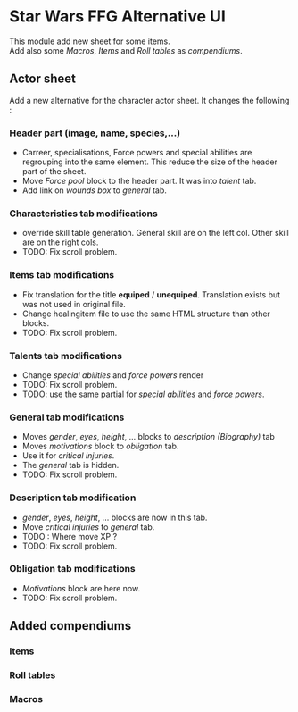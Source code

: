 
# Star Wars FFG Alternative UI

This module add new sheet for some items.  
Add also some _Macros_, _Items_ and _Roll tables_ as _compendiums_.

## Actor sheet

Add a new alternative for the character actor sheet.
It changes the following :

### Header part (image, name, species,...)

* Carreer, specialisations, Force powers and special abilities are regrouping into the same element. This reduce the size of the header part of the sheet.
* Move _Force pool_ block to the header part. It was into _talent_ tab.
* Add link on _wounds box_ to _general_ tab.

### Characteristics tab modifications

* override skill table generation. General skill are on the left col. Other skill are on the right cols.
* TODO: Fix scroll problem.

### Items tab modifications

* Fix translation for the title __equiped__ / __unequiped__. Translation exists but was not used in original file.
* Change healingitem file to use the same HTML structure than other blocks.
* TODO: Fix scroll problem.

### Talents tab modifications

* Change _special abilities_ and _force powers_ render
* TODO: Fix scroll problem.
* TODO: use the same partial for _special abilities_ and _force powers_.

### General tab modifications

* Moves _gender_, _eyes_, _height_, ... blocks to _description (Biography)_ tab
* Moves _motivations_ block to _obligation_ tab.
* Use it for _critical injuries_.
* The _general_ tab is hidden.
* TODO: Fix scroll problem.

### Description tab modification

* _gender_, _eyes_, _height_, ... blocks are now in this tab.
* Move _critical injuries_ to _general_ tab.
* TODO : Where move XP ?
* TODO: Fix scroll problem.

### Obligation tab modifications

* _Motivations_ block are here now.
* TODO: Fix scroll problem.

## Added compendiums

### Items

### Roll tables

### Macros
